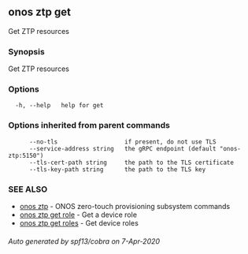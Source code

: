## onos ztp get

Get ZTP resources

### Synopsis

Get ZTP resources

### Options

```
  -h, --help   help for get
```

### Options inherited from parent commands

```
      --no-tls                   if present, do not use TLS
      --service-address string   the gRPC endpoint (default "onos-ztp:5150")
      --tls-cert-path string     the path to the TLS certificate
      --tls-key-path string      the path to the TLS key
```

### SEE ALSO

* [onos ztp](onos_ztp.md)	 - ONOS zero-touch provisioning subsystem commands
* [onos ztp get role](onos_ztp_get_role.md)	 - Get a device role
* [onos ztp get roles](onos_ztp_get_roles.md)	 - Get device roles

###### Auto generated by spf13/cobra on 7-Apr-2020
